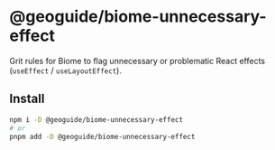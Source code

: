 # @geoguide/biome-unnecessary-effect

Grit rules for Biome to flag unnecessary or problematic React effects (`useEffect` / `useLayoutEffect`).

## Install

```bash
npm i -D @geoguide/biome-unnecessary-effect
# or
pnpm add -D @geoguide/biome-unnecessary-effect
